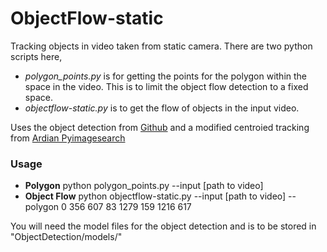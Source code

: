 # ObjectFlow-static
Tracking objects in video taken from static camera.
There are two python scripts here,
- *polygon_points.py* is for getting the points for the polygon within the space in the video. This is to limit the object flow detection to a fixed space. 
- *objectflow-static.py* is to get the flow of objects in the input video. 

Uses the object detection from [Github](https://github.com/tanayrastogi/ObjectDetection) and a modified centroied tracking from [Ardian Pyimagesearch](https://www.pyimagesearch.com/2018/07/23/simple-object-tracking-with-opencv/)

### Usage
- **Polygon**
    python polygon_points.py --input [path to video]
- **Object Flow**
    python objectflow-static.py --input [path to video] --polygon 0 356 607 83 1279 159 1216 617

You will need the model files for the object detection and is to be stored in "ObjectDetection/models/"

